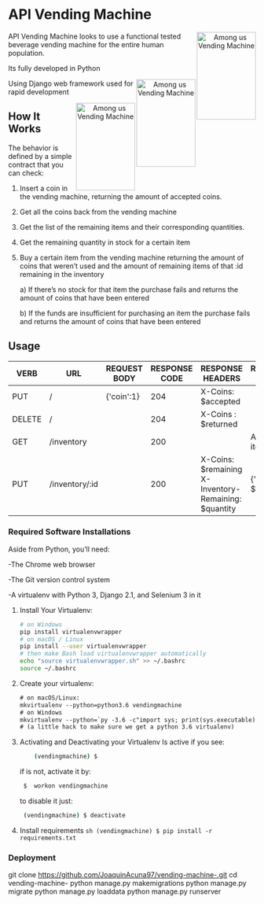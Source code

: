 # API Vending Machine

<p align="center">
<img src="https://i.ytimg.com/vi/s4_2odXcjUc/hqdefault.jpg" align="right"
     alt="Among us Vending Machine" width="120" height="178">
</p>
API Vending Machine looks to use a functional tested beverage vending machine
for the entire human population.

Its fully developed in Python
<p align="center">
<img src="https://upload.wikimedia.org/wikipedia/commons/thumb/0/0a/Python.svg/1200px-Python.svg.png" align="right"
     alt="Among us Vending Machine" width="120" height="178">
</p> 
Using Django web framework used for rapid development
<p align="center">
<img src="https://cosasdedevs.com/media/sections/images/django_rh1DU90.png" align="right"
     alt="Among us Vending Machine" width="120" height="178">
</p>

## How It Works
The behavior is defined by a simple contract that you can check:

1) Insert a coin in the vending machine, returning the amount of accepted coins.
2) Get all the coins back from the vending machine
3) Get the list of the remaining items and their corresponding quantities.
4) Get the remaining quantity in stock for a certain item
5) Buy a certain item from the vending machine returning the amount of coins that
weren’t used and the amount of remaining items of that :id remaining in the
inventory

    a) If there’s no stock for that item the purchase fails and returns the amount of
    coins that have been entered
    
    b) If the funds are insufficient for purchasing an item the purchase fails and
    returns the amount of coins that have been entered 

## Usage

| VERB   | URL            | REQUEST BODY | RESPONSE CODE | RESPONSE HEADERS                                     | RESPONSE BODY         | STATUS      |
|--------|----------------|--------------|---------------|------------------------------------------------------|-----------------------|-------------|
| PUT    | /              | {'coin':1}   | 204           | X-Coins: $accepted                                   |                       | :heavy_check_mark: |
| DELETE | /              |              | 204           | X-Coins : $returned                                  |                       | :heavy_check_mark: |
| GET    | /inventory     |              | 200           |                                                      | Array of items        | :heavy_check_mark: |
| PUT    | /inventory/:id |              | 200           | X-Coins: $remaining X-Inventory-Remaining: $quantity | {'quantity': $vended} | In progress |


### Required Software Installations

Aside from Python, you’ll need:

-The Chrome web browser

-The Git version control system

-A virtualenv with Python 3, Django 2.1, and Selenium 3 in it


1. Install Your Virtualenv:

    ```sh
    # on Windows
    pip install virtualenvwrapper
    # on macOS / Linux
    pip install --user virtualenvwrapper
    # then make Bash load virtualenvwrapper automatically
    echo "source virtualenvwrapper.sh" >> ~/.bashrc
    source ~/.bashrc
    ```

2. Create your virtualenv:

    ```diff
    # on macOS/Linux:
    mkvirtualenv --python=python3.6 vendingmachine
    # on Windows
    mkvirtualenv --python=`py -3.6 -c"import sys; print(sys.executable)"` vendingmachine
    # (a little hack to make sure we get a python 3.6 virtualenv)
    ```
3. Activating and Deactivating your Virtualenv
    Is active if you see: 
    ```sh
        (vendingmachine) $ 
    ```
    if is not, activate it by: 
    ``` sh
     $  workon vendingmachine 
    ```
    to disable it just:
    ```sh
     (vendingmachine) $ deactivate 
    ```
4. Install requirements
        ```sh
            (vendingmachine) $ pip install -r requirements.txt 
         ```
    
### Deployment
git clone  https://github.com/JoaquinAcuna97/vending-machine-.git
cd vending-machine-
python manage.py makemigrations
python manage.py migrate
python manage.py loaddata
python manage.py runserver 